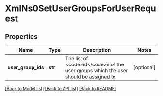 # XmlNs0SetUserGroupsForUserRequest

## Properties
Name | Type | Description | Notes
------------ | ------------- | ------------- | -------------
**user_group_ids** | **str** | The list of &lt;code&gt;id&lt;/code&gt;s of the user groups which the user should be assigned to | [optional] 

[[Back to Model list]](../README.md#documentation-for-models) [[Back to API list]](../README.md#documentation-for-api-endpoints) [[Back to README]](../README.md)


